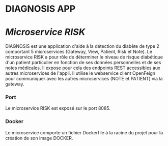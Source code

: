 # DIAGNOSIS APP
# _Microservice RISK_

DIAGNOSIS est une application d'aide à la détection du diabète de type 2 comportant 5 microservices (Gateway, View, Patient, Risk et Note). Le microservice RISK a pour rôle de déterminer le niveau de risque diabétique d'un patient particulier en fonction de ses données personnelles et de ses notes médicales. Il expose pour cela des endpoints REST accessibles aux autres microservices de l'appli. Il utilise le webservice client OpenFeign pour communiquer avec les autres microservices (NOTE et PATIENT) via la gateway.

### Port
Le microservice RISK est exposé sur le port 8085.

### Docker

Le microservice comporte un fichier Dockerfile à la racine du projet pour la création de son image DOCKER.